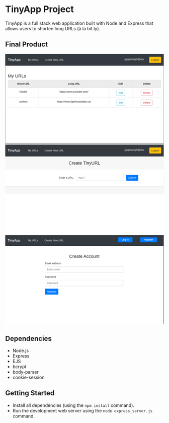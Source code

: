 # TinyApp Project

TinyApp is a full stack web application built with Node and Express that allows users to shorten long URLs (à la bit.ly).

## Final Product

!["Homepage"](https://github.com/GSingh1994/tinyapp/blob/main/docs/urls-page.png)
!["Page to generate Tiny URL"](https://github.com/GSingh1994/tinyapp/blob/main/docs/new-url-page.png)
!["Registration page"](https://github.com/GSingh1994/tinyapp/blob/main/docs/register-page.png)

## Dependencies

- Node.js
- Express
- EJS
- bcrypt
- body-parser
- cookie-session

## Getting Started

- Install all dependencies (using the `npm install` command).
- Run the development web server using the `node express_server.js` command.
